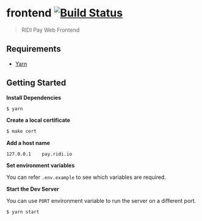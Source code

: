 # frontend [![Build Status](https://travis-ci.com/ridi/pay-frontend.svg?token=16qtyzyM3jfWvR4jy2oZ&branch=master)](https://travis-ci.com/ridi/pay-frontend)

> RIDI Pay Web Frontend

## Requirements

- [Yarn](https://yarnpkg.com/)

## Getting Started

**Install Dependencies**

```sh
$ yarn
```

**Create a local certificate**

```sh
$ make cert
```

**Add a host name**

```
127.0.0.1    pay.ridi.io
```

**Set environment variables**

You can refer `.env.example` to see which variables are required.

**Start the Dev Server**

You can use `PORT` environment variable to run the server on a different port.

```sh
$ yarn start
```
